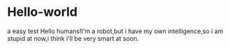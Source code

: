 # Hello-world
a easy test
Hello humans!I'm a robot,but i have my own intelligence,so i am stupid at now,i think i'll be very smart at soon.
